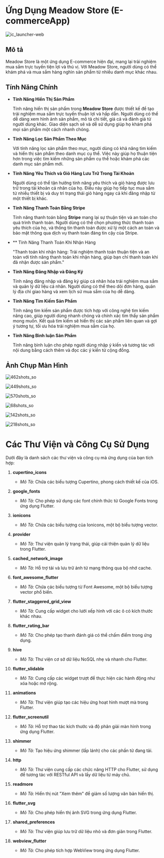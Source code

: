 # Ứng Dụng Meadow Store (E-commerceApp)

![ic_launcher-web](https://github.com/caonguyen21/E-commerceApp/assets/106511965/c1ac596c-c82e-49b7-bf26-b4425edc9d70)

## Mô tả

Meadow Store là một ứng dụng E-commerce hiện đại, mang lại trải nghiệm mua sắm trực tuyến tiện lợi và thú vị. Với Meadow Store, người dùng có thể khám phá và mua sắm hàng nghìn sản phẩm từ nhiều danh mục khác nhau.


## Tính Năng Chính

- **Tính Năng Hiển Thị Sản Phẩm**

  Tính năng hiển thị sản phẩm trong **Meadow Store** được thiết kế để tạo trải nghiệm mua sắm trực tuyến thuận lợi và hấp dẫn. Người dùng có thể dễ dàng xem hình ảnh sản phẩm, mô tả chi tiết, giá cả và đánh giá từ người dùng khác. Giao diện sạch sẽ và dễ sử dụng giúp họ khám phá mọi sản phẩm một cách nhanh chóng.

- **Tính Năng Lọc Sản Phẩm Theo Mục**

  Với tính năng lọc sản phẩm theo mục, người dùng có khả năng tìm kiếm và hiển thị sản phẩm theo danh mục cụ thể. Việc này giúp họ thuận tiện hơn trong việc tìm kiếm những sản phẩm cụ thể hoặc khám phá các danh mục sản phẩm mới.

- **Tính Năng Yêu Thích và Giỏ Hàng Lưu Trữ Trong Tài Khoản**

  Người dùng có thể tận hưởng tính năng yêu thích và giỏ hàng được lưu trữ trong tài khoản cá nhân của họ. Điều này giúp họ tiếp tục mua sắm từ nhiều thiết bị và duy trì trạng thái giỏ hàng ngay cả khi đăng nhập từ một thiết bị khác.

- **Tính Năng Thanh Toán Bằng Stripe**

  Tính năng thanh toán bằng **Stripe** mang lại sự thuận tiện và an toàn cho quá trình thanh toán. Người dùng có thể chọn phương thức thanh toán yêu thích của họ, và thông tin thanh toán được xử lý một cách an toàn và bảo mật thông qua dịch vụ thanh toán đáng tin cậy của Stripe.

- ** Tính Năng Thanh Toán Khi Nhận Hàng

  "Thanh toán khi nhận hàng: Trải nghiệm thanh toán thuận tiện và an toàn với tính năng thanh toán khi nhận hàng, giúp bạn chỉ thanh toán khi đã nhận được sản phẩm."

- **Tính Năng Đăng Nhập và Đăng Ký**

  Tính năng đăng nhập và đăng ký giúp cá nhân hóa trải nghiệm mua sắm và quản lý dữ liệu cá nhân. Người dùng có thể theo dõi đơn hàng, quản lý địa chỉ giao hàng và xem lịch sử mua sắm của họ dễ dàng.

- **Tính Năng Tìm Kiếm Sản Phẩm**

  Tính năng tìm kiếm sản phẩm được tích hợp với công nghệ tìm kiếm nâng cao, giúp người dùng nhanh chóng và chính xác tìm thấy sản phẩm mong muốn. Kết quả tìm kiếm sẽ hiển thị các sản phẩm liên quan và gợi ý tương tự, tối ưu hóa trải nghiệm mua sắm của họ.

- **Tính Năng Bình luận Sản Phẩm**

  Tính năng bình luận cho phép người dùng nhập ý kiến và tương tác với nội dung bằng cách thêm và đọc các ý kiến từ cộng đồng.

## Ảnh Chụp Màn Hình

![462shots_so](https://github.com/caonguyen21/E-commerceApp/assets/106511965/1d283d33-c4f8-497f-aa3b-1bc848144fd7)

![449shots_so](https://github.com/caonguyen21/E-commerceApp/assets/106511965/9630e5a4-81e7-43bc-85d1-2c53c404ebd3)

![570shots_so](https://github.com/caonguyen21/E-commerceApp/assets/106511965/fba61869-3439-4f87-ad19-f188499e99cb)

![68shots_so](https://github.com/caonguyen21/E-commerceApp/assets/106511965/c2caa6c2-9a64-4814-9dbf-54a8ead4f893)

![142shots_so](https://github.com/caonguyen21/E-commerceApp/assets/106511965/1f1d568d-70f8-4fdb-b2fc-222fc5e18f24)

![218shots_so](https://github.com/caonguyen21/E-commerceApp/assets/106511965/cd5cfb1c-f00a-49d2-823d-1237699a7dfa)

# Các Thư Viện và Công Cụ Sử Dụng

Dưới đây là danh sách các thư viện và công cụ mà ứng dụng của bạn tích hợp:

1. **cupertino_icons**
   - *Mô Tả:* Chứa các biểu tượng Cupertino, phong cách thiết kế của iOS.

2. **google_fonts**
   - *Mô Tả:* Cho phép sử dụng các font chính thức từ Google Fonts trong ứng dụng Flutter.

3. **ionicons**
   - *Mô Tả:* Chứa các biểu tượng của Ionicons, một bộ biểu tượng vector.

4. **provider**
   - *Mô Tả:* Thư viện quản lý trạng thái, giúp cải thiện quản lý dữ liệu trong Flutter.

5. **cached_network_image**
   - *Mô Tả:* Hỗ trợ tải và lưu trữ ảnh từ mạng thông qua bộ nhớ cache.

6. **font_awesome_flutter**
   - *Mô Tả:* Chứa các biểu tượng từ Font Awesome, một bộ biểu tượng vector phổ biến.

7. **flutter_staggered_grid_view**
   - *Mô Tả:* Cung cấp widget cho lưới xếp hình với các ô có kích thước khác nhau.

8. **flutter_rating_bar**
   - *Mô Tả:* Cho phép tạo thanh đánh giá có thể chấm điểm trong ứng dụng.

9. **hive**
   - *Mô Tả:* Thư viện cơ sở dữ liệu NoSQL nhẹ và nhanh cho Flutter.

10. **flutter_slidable**
    - *Mô Tả:* Cung cấp các widget trượt để thực hiện các hành động như xóa hoặc mở rộng.

11. **animations**
    - *Mô Tả:* Thư viện giúp tạo các hiệu ứng hoạt hình mượt mà trong Flutter.

12. **flutter_screenutil**
    - *Mô Tả:* Hỗ trợ thao tác kích thước và độ phân giải màn hình trong ứng dụng Flutter.

13. **shimmer**
    - *Mô Tả:* Tạo hiệu ứng shimmer (lấp lánh) cho các phần tử đang tải.

14. **http**
    - *Mô Tả:* Thư viện cung cấp các chức năng HTTP cho Flutter, sử dụng để tương tác với RESTful API và lấy dữ liệu từ máy chủ.

15. **readmore**
    - *Mô Tả:* Hiển thị nút "Xem thêm" để giảm số lượng văn bản hiển thị.

16. **flutter_svg**
    - *Mô Tả:* Cho phép hiển thị ảnh SVG trong ứng dụng Flutter.

17. **shared_preferences**
    - *Mô Tả:* Thư viện giúp lưu trữ dữ liệu nhỏ và đơn giản trong Flutter.

18. **webview_flutter**
    - *Mô Tả:* Cho phép tích hợp WebView trong ứng dụng Flutter.
